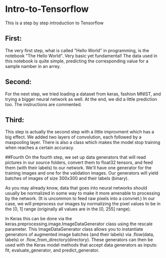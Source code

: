 # Intro-to-Tensorflow
This is a step by step introduction to Tensorflow

## First:
The very first step, what is called "Hello World" in programming, is the notebook "The Hello World". Very basic yet fundamental! The data used in this notebook is quite simple, predicting the corresponding value for a sample namber in an arrey.

## Second:
For the next step, we tried loading a dataset from keras, fashion MNIST, and trying a bigger neural network as well. At the end, we did a little prediction too. The instructions are commented.

## Third:
This step is actually the second step with a little improvment which has a big effect. We added two layers of convolution, each followed by a maxpooling layer. There is also a class which makes the model stop training when reaches a certain accuracy.

##Fourth
On the fourth step, we set up data generators that will read pictures in our source folders, convert them to float32 tensors, and feed them (with their labels) to our network. We'll have one generator for the training images and one for the validation images. Our generators will yield batches of images of size 300x300 and their labels (binary).

As you may already know, data that goes into neural networks should usually be normalized in some way to make it more amenable to processing by the network. (It is uncommon to feed raw pixels into a convnet.) In our case, we will preprocess our images by normalizing the pixel values to be in the [0, 1] range (originally all values are in the [0, 255] range).

In Keras this can be done via the keras.preprocessing.image.ImageDataGenerator class using the rescale parameter. This ImageDataGenerator class allows you to instantiate generators of augmented image batches (and their labels) via .flow(data, labels) or .flow_from_directory(directory). These generators can then be used with the Keras model methods that accept data generators as inputs: fit, evaluate_generator, and predict_generator.
